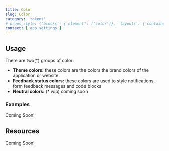 ```yaml
---
title: Color
slug: Color
category: 'tokens'
# props_style: {'blocks': {'element': ['color']}, 'layouts': {'container': ['container', 'size']}}
context: ['app.settings']
---
```


## Usage

There are two(\*) groups of color:

- **Theme colors:** these colors are the colors the brand colors of the application or website
- **Feedback status colors:** these colors are used to style notifications, form feedback messages and code blocks
- **Neutral colors:** (\* wip) coming soon

### Examples

<p class="feedback:prose bg:default:000 variant:bare emoji:default">Coming Soon!</p>

## Resources

<p class="feedback:prose bg:default:000 variant:bare emoji:default">Coming Soon!</p>
